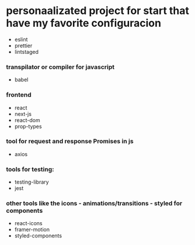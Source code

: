 # personaalizated project for start that have my favorite configuracion

- eslint
- prettier
- lintstaged

### transpilator or compiler for javascript
- babel

### frontend
- react
- next-js
- react-dom
- prop-types

### tool for request and response Promises in js
- axios

### tools for testing:
- testing-library
- jest

### other tools like the icons - animations/transitions - styled for components
- react-icons
- framer-motion
- styled-components